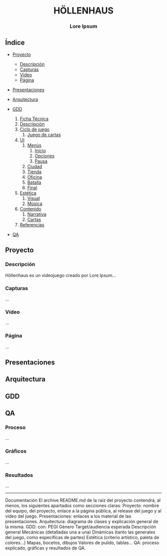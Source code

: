 <h1 align="center"><b>HÖLLENHAUS</b></h1>
<h3 align="center"><b>Lore Ipsum</b></h1>

## Índice
- [Proyecto](#Proyecto)
  - [Descripción](#descripcion)
  - [Capturas](#capturas)
  - [Vídeo](#video)
  - [Página](#pagina)
- [Presentaciones](#Presentaciones)
- [Arquitectura](#Arquitectura)

- [GDD](#GDD)
  1. [Ficha Técnica](#FichaTecnica)
  2. [Descripción](#Descripcion)
  3. [Ciclo de juego](#CicloDeJuego)
     1. [Juego de cartas](#JuegoDeCartas)
  5. [UI](#UI)
     1. [Menús](#Menus)
        1. [Inicio](#Inicio)
        2. [Opciones](#Opciones)
        3. [Pausa](#Pausa)
     2. [Ciudad](#Ciudad)
     3. [Tienda](#Tienda)
     4. [Oficina](#Oficina)
     5. [Batalla](#Batalla)
     6. [Final](#Final)
  5. [Estética](#Estetica)
     1. [Visual](#Visual)
     2.  [Música](#Musica)
  6. [Contenido](#Contenido)
     1. [Narrativa](#Narrativa)
     2. [Cartas](#Cartas)
  7. [Referencias](#Referencias)
  
- [QA](#QA)
  

## Proyecto
### Descripción
Höllenhaus es un videojuego creado por Lore Ipsum...
### Capturas
...
### Vídeo
...
### Página
...

## Presentaciones

## Arquitectura

## GDD


## QA
### Proceso
...
### Gráficos
...
### Resultados
...








__________

Documentación
El archive README.md de la raíz del proyecto contendrá, al menos, los siguientes apartados como secciones claras:
Proyecto: nombre del equipo, del proyecto, enlace a la página pública, al release del juego y al vídeo del juego.
Presentaciones: enlaces a los material de las presentaciones.
Arquitectura: diagrama de clases y explicación general de la misma.
GDD: con:
  PEGI
  Género
  Target/audiencia esperada
  Descripción general
  Mecánicas (detalladas una a una)
  Dinámicas (tanto las generales del juego, como específicas de partes)
  Estética (criterio artístico, paleta de colores…)
  Mapas, bocetos, dibujos
  Valores de pulido, tablas…
QA: proceso explicado, gráficas y resultados de QA.

